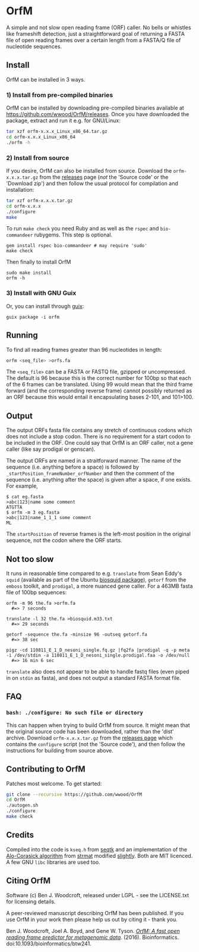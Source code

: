 OrfM
====

A simple and not slow open reading frame (ORF) caller. No bells or whistles like frameshift detection, just a straightforward goal 
of returning a FASTA file of open reading frames over a certain length from a FASTA/Q file of nucleotide sequences. 

Install
----
OrfM can be installed in 3 ways.
### 1) Install from pre-compiled binaries
OrfM can be installed by downloading pre-compiled binaries available at https://github.com/wwood/OrfM/releases. Once you have downloaded the package, extract and run it e.g. for GNU/Linux:
```sh
tar xzf orfm-x.x.x_Linux_x86_64.tar.gz
cd orfm-x.x.x_Linux_x86_64
./orfm -h
```
### 2) Install from source
If you desire, OrfM can also be installed from source. Download the `orfm-x.x.x.tar.gz` from the [releases](https://github.com/wwood/OrfM/releases) page (_not_ the 'Source code' or the 'Download zip') and then follow the usual protocol for compilation and installation:
```sh
tar xzf orfm-x.x.x.tar.gz
cd orfm-x.x.x
./configure
make
```
To run `make check` you need Ruby and as well as the `rspec` and `bio-commandeer` rubygems. This step is optional.
```
gem install rspec bio-commandeer # may require 'sudo'
make check
```
Then finally to install OrfM
```
sudo make install
orfm -h
```
### 3) Install with GNU Guix
Or, you can install through [guix](http://www.gnu.org/software/guix/):
```
guix package -i orfm
```

Running
----
To find all reading frames greater than 96 nucleotides in length:
```sh
orfm <seq_file> >orfs.fa
```
The `<seq_file>` can be a FASTA or FASTQ file, gzipped or uncompressed. The default is 96
because this is the correct number for 100bp so that each of the 6 frames can be translated.
Using 99 would mean that the third frame forward (and the corresponding reverse frame) cannot 
possibly returned as an ORF because this would entail it encapsulating bases 2-101, and 101>100.

Output
---
The output ORFs fasta file contains any stretch of continuous codons which does not include a stop codon. 
There is no requirement for a start codon to be included in the ORF. One could say that OrfM is an ORF caller, not a gene caller (like say prodigal or genscan).

The output ORFs are named in a straitforward manner. The name of the sequence (i.e. anything before a space) is followed by `_startPosition_frameNumber_orfNumber` and then 
the comment of the sequence (i.e. anything after the space) is given after a space, if one exists. For example,
```
$ cat eg.fasta
>abc|123|name some comment
ATGTTA
$ orfm -m 3 eg.fasta
>abc|123|name_1_1_1 some comment
ML
```
The `startPosition` of reverse frames is the left-most position in the original sequence, not the codon where the ORF starts.

Not too slow
----
It runs in reasonable time compared to e.g. `translate` from Sean Eddy's `squid` (available as part of the Ubuntu  [biosquid package](https://launchpad.net/ubuntu/+source/biosquid)), `getorf` from the `emboss` toolkit, and `prodigal`, a more nuanced gene caller. For a 463MB fasta file of 100bp sequences:
```
orfm -m 96 the.fa >orfm.fa
  #=> 7 seconds

translate -l 32 the.fa >biosquid.m33.txt
  #=> 29 seconds
  
getorf -sequence the.fa -minsize 96 -outseq getorf.fa
  #=> 38 sec

pigz -cd 110811_E_1_D_nesoni_single.fq.gz |fq2fa |prodigal -q -p meta -i /dev/stdin -a 110811_E_1_D_nesoni_single.prodigal.faa -o /dev/null
  #=> 16 min 6 sec
```
`translate` also does not appear to be able to handle fastq files (even piped in on `stdin` as fasta), and does not output a standard FASTA format file.

FAQ
----
### `bash: ./configure: No such file or directory`

This can happen when trying to build OrfM from source. It might mean that the original source code has been downloaded, rather than the 'dist' archive. Download `orfm-x.x.x.tar.gz` from the [releases page](https://github.com/wwood/OrfM/releases) which contains the `configure` script (not the 'Source code'), and then follow the instructions for building from source above.

Contributing to OrfM
----
Patches most welcome. To get started:
```sh
git clone --recursive https://github.com/wwood/OrfM
cd OrfM
./autogen.sh
./configure
make check
```

Credits
----
Compiled into the code is `kseq.h` from [seqtk](https://github.com/lh3/seqtk) and an 
implementation of the [Alo-Corasick algorithm](https://en.wikipedia.org/wiki/Aho%E2%80%93Corasick_string_matching_algorithm)
from [strmat](http://web.cs.ucdavis.edu/~gusfield/strmat.html) modified [slightly](https://github.com/aurelian/ruby-ahocorasick).
Both are MIT licenced. A few GNU `libc` libraries are used too.

Citing OrfM
----
Software (c) Ben J. Woodcroft, released under LGPL - see the LICENSE.txt for licensing details.

A peer-reviewed manuscript describing OrfM has been published. If you use OrfM in your work then please help us out by citing it - thank you.

Ben J. Woodcroft, Joel A. Boyd, and Gene W. Tyson. [_OrfM: A fast open reading frame predictor for metagenomic data_](http://bioinformatics.oxfordjournals.org/content/32/17/2702). (2016). Bioinformatics. doi:10.1093/bioinformatics/btw241.


